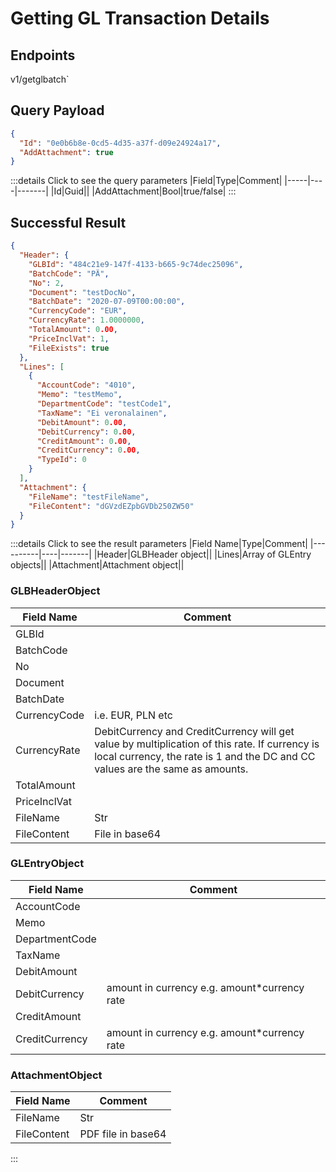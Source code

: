 # Getting GL Transaction Details

## Endpoints

<!--@include: @/dist/md/api_url.md-->v1/getglbatch`

## Query Payload
```json
{ 
  "Id": "0e0b6b8e-0cd5-4d35-a37f-d09e24924a17",
  "AddAttachment": true
}
```
:::details Click to see the query parameters
|Field|Type|Comment|
|-----|----|-------|
|Id|Guid||
|AddAttachment|Bool|true/false|
:::

## Successful Result
```json
{
  "Header": {
    "GLBId": "484c21e9-147f-4133-b665-9c74dec25096",
    "BatchCode": "PÄ",
    "No": 2,
    "Document": "testDocNo",
    "BatchDate": "2020-07-09T00:00:00",
    "CurrencyCode": "EUR",
    "CurrencyRate": 1.0000000,
    "TotalAmount": 0.00,
    "PriceInclVat": 1,
    "FileExists": true
  },
  "Lines": [
    {
      "AccountCode": "4010",
      "Memo": "testMemo",
      "DepartmentCode": "testCode1",
      "TaxName": "Ei veronalainen",
      "DebitAmount": 0.00,
      "DebitCurrency": 0.00,
      "CreditAmount": 0.00,
      "CreditCurrency": 0.00,
      "TypeId": 0
    }
  ],
  "Attachment": {
    "FileName": "testFileName",
    "FileContent": "dGVzdEZpbGVDb250ZW50"
  }
}
```

:::details Click to see the result parameters
|Field Name|Type|Comment|
|----------|----|-------|
|Header|GLBHeader object||
|Lines|Array of GLEntry objects||
|Attachment|Attachment object||

### GLBHeaderObject

|Field Name|Comment|
|----------|-------|
|GLBId||
|BatchCode|| 	 
|No||
|Document||
|BatchDate||
|CurrencyCode|i.e. EUR, PLN etc|
|CurrencyRate|DebitCurrency and CreditCurrency will get value by multiplication of this rate. If currency is local currency, the rate is 1 and the DC and CC values are the same as amounts.|
|TotalAmount||
|PriceInclVat||
|FileName|Str|
|FileContent|File in base64|

### GLEntryObject

|Field Name|Comment|
|----------|-------|
|AccountCode||
|Memo||
|DepartmentCode||
|TaxName||
|DebitAmount||
|DebitCurrency|amount in currency e.g. amount*currency rate|
|CreditAmount||
|CreditCurrency|amount in currency e.g. amount*currency rate|

### AttachmentObject

|Field Name|Comment|
|----------|-------|
|FileName|Str|
|FileContent|PDF file in base64|
:::